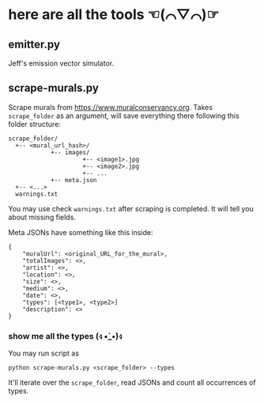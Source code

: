 # here are all the tools ☜(⌒▽⌒)☞

## emitter.py

Jeff's emission vector simulator.

## scrape-murals.py

Scrape murals from https://www.muralconservancy.org.
Takes `scrape_folder` as an argument, will save everything there following this folder structure:

```
scrape_folder/
  +-- <mural_url_hash>/
            +-- images/
                     +-- <image1>.jpg
                     +-- <image2>.jpg
                     +-- ...
            +-- meta.json
  +-- <...>
  warnings.txt
```

You may use check `warnings.txt` after scraping is completed. It will tell you about missing fields.

Meta JSONs have something like this inside:

```
{
    "muralUrl": <original_URL_for_the_mural>,
    "totalImages": <>,
    "artist": <>,
    "location": <>,
    "size": <>,
    "medium": <>,
    "date": <>,
    "types": [<type1>, <type2>]
    "description": <>
}
```

### show me all the types (ง •̀_•́)ง

You may run script as

```
python scrape-murals.py <scrape_folder> --types
```

It'll iterate over the `scrape_folder`, read JSONs and count all occurrences of types.
